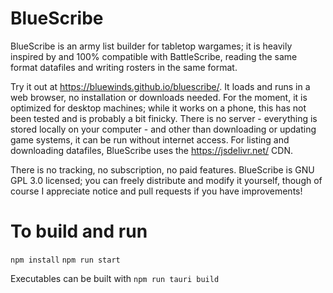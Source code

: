 # BlueScribe

BlueScribe is an army list builder for tabletop wargames; it is heavily inspired by and 100% compatible with BattleScribe, reading the same format datafiles and writing rosters in the same format.

Try it out at https://bluewinds.github.io/bluescribe/. It loads and runs in a web browser, no installation or downloads needed. For the moment, it is optimized for desktop machines; while it works on a phone, this has not been tested and is probably a bit finicky. There is no server - everything is stored locally on your computer - and other than downloading or updating game systems, it can be run without internet access. For listing and downloading datafiles, BlueScribe uses the https://jsdelivr.net/ CDN.

There is no tracking, no subscription, no paid features. BlueScribe is GNU GPL 3.0 licensed; you can freely distribute and modify it yourself, though of course I appreciate notice and pull requests if you have improvements!

# To build and run

`npm install`
`npm run start`

Executables can be built with `npm run tauri build`
